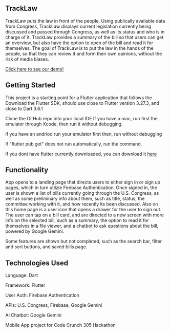 ##  TrackLaw

TrackLaw puts the law in front of the people. Using publically available data from Congress, TrackLaw displays current legislation currently being discussed and passed through Congress, as well as its status and who is in charge of it. TrackLaw provides a summary of the bill so that users can get an overview, but also have the option to open of the bill and read it for themselves. The goal of TrackLaw is to put the law in the hands of the people, so that they can review it and form their own opinions, without the risk of media biases.

<p><a href = 'https://youtu.be/_5_yFX0Oeng?si=HXnPwL0Z8IdL5iuJ'>Click here to see our demo!</a></p>

## Getting Started

This project is a starting point for a Flutter application that follows the
Download the Flutter SDK, should use close to Flutter version 3.27.3, and close to Dart 3.6.1

Clone the GitHub repo into your local IDE
If you have a mac, run first the emulator through Xcode, then run it without debugging.
<p>If you have an andriod run your emulator first then, run without debugging</p>
<p>If "flutter pub get" does not run automatically, run the command.</p>
<p>If you dont have flutter currently downloaded, you can download it <a href = 'https://docs.flutter.dev/release/archive'>
  here
</a></p>




## Functionality

App opens to a landing page that directs users to either sign in or sign up pages, which in turn utilzie Firebase Authentication.
Once signed in, the user is shown a list of bills currently going through the U.S. Congress, as well as some preliminary info about them, such as
title, status, the committee working with it, and how recently its been discussed. Also on this home page is a user icon that opens a drawer for the user to sign out.
The user can tap on a bill card, and are directed to a new screen with more info on the selected bill, such as a summary, the option to read it for themselves in a file viewer,
and a chatbot to ask questions about the bill, powered by Google Gemini.

Some features are shown but not completed, such as the search bar, filter and sort buttons, and saved bills page.

## Technologies Used
<p>Language: Dart</p>
<p>Framework: Flutter</p>
<p>User Auth: Firebase Authentication<p>
<p>APIs: U.S. Congress, Firebase, Google Gemini</p>
<p>AI Chatbot: Google Gemini</p>

Mobile App project for Code Crunch 305 Hackathon


